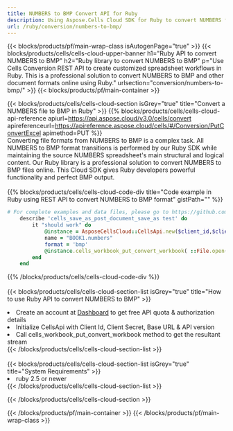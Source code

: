 ```yaml
---
title: NUMBERS to BMP Convert API for Ruby 
description: Using Aspose.Cells Cloud SDK for Ruby to convert NUMBERS format file to BMP format file. 
url: /ruby/conversion/numbers-to-bmp/
---
```



{{< blocks/products/pf/main-wrap-class isAutogenPage="true" >}}
{{< blocks/products/cells/cells-cloud-upper-banner h1="Ruby API to convert NUMBERS to BMP" h2="Ruby library to convert NUMBERS to BMP" p="Use Cells Conversion REST API to create customized spreadsheet workflows in Ruby. This is a professional solution to convert NUMBERS to BMP and other document formats online using Ruby." urlsection="conversion/numbers-to-bmp/" >}}
{{< blocks/products/pf/main-container >}}

{{< blocks/products/cells/cells-cloud-section isGrey="true"  title="Convert a NUMBERS file to BMP in Ruby" >}}
{{% blocks/products/cells/cells-cloud-api-reference  apiurl=https://api.aspose.cloud/v3.0/cells/convert  apireferenceurl=https://apireference.aspose.cloud/cells/#/Conversion/PutConvertExcel  apimethod=PUT %}}
<br/>
Converting file formats from NUMBERS to BMP is a complex task. All NUMBERS to BMP format transitions is performed by our Ruby SDK while maintaining the source NUMBERS spreadsheet's main structural and logical content. Our Ruby library is a professional solution to convert NUMBERS to BMP files online. This Cloud SDK gives Ruby developers powerful functionality and perfect BMP output.
<br/>
<br/>
{{% blocks/products/cells/cells-cloud-code-div title="Code example in Ruby using REST API to convert NUMBERS to BMP format" gistPath="" %}}
 
```ruby
# For complete examples and data files, please go to https://github.com/aspose-cells-cloud/aspose-cells-cloud-ruby/
    describe 'cells_save_as_post_document_save_as test' do
        it "should work" do
            @instance = AsposeCellsCloud::CellsApi.new($client_id,$client_secret,"v3.0","https://api.aspose.cloud/")
            name = "BOOK1.numbers"
            format = 'bmp'
            @instance.cells_workbook_put_convert_workbook( ::File.open(File.expand_path("data/"+name),"r")  {|io| io.read(io.size) },{:format=>format})     
        end
    end
```
 
{{% /blocks/products/cells/cells-cloud-code-div  %}}
<br/>
<br/>
{{< blocks/products/cells/cells-cloud-section-list isGrey="true"  title="How to use Ruby API to convert  NUMBERS to BMP" >}}
<li>Create an account at <a href="https://dashboard.aspose.cloud/">Dashboard</a> to get free API quota & authorization details</li>
<li>Initialize CellsApi with Client Id, Client Secret, Base URL & API version</li>
<li>Call cells_workbook_put_convert_workbook method to get the resultant stream</li>
{{< /blocks/products/cells/cells-cloud-section-list >}}
<br/>
<br/>
{{< blocks/products/cells/cells-cloud-section-list isGrey="true"  title="System Requirements" >}}
<li>ruby 2.5 or newer</li>
{{< /blocks/products/cells/cells-cloud-section-list >}}

{{< /blocks/products/cells/cells-cloud-section >}}

{{< /blocks/products/pf/main-container >}}
{{< /blocks/products/pf/main-wrap-class >}}
